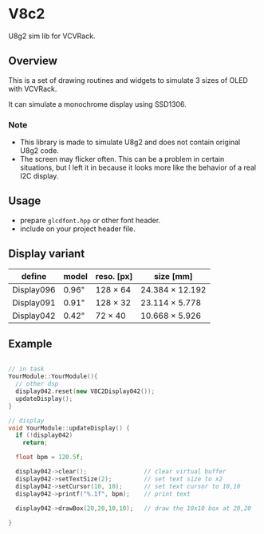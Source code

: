 # V8c2
U8g2 sim lib for VCVRack.

## Overview
This is a set of drawing routines and widgets to simulate 3 sizes of OLED with VCVRack.

It can simulate a monochrome display using SSD1306.

### Note
+ This library is made to simulate U8g2 and does not contain original U8g2 code.
+ The screen may flicker often. This can be a problem in certain situations, but I left it in because it looks more like the behavior of a real I2C display.

## Usage
+ prepare `glcdfont.hpp` or other font header.
+ include on your project header file.

## Display variant

| define | model | reso. [px] | size [mm] |
| - | - | - | - |
| Display096 | 0.96" | 128 × 64 | 24.384 × 12.192 |
| Display091 | 0.91" | 128 × 32 | 23.114 × 5.778 |
| Display042 | 0.42" | 72 × 40 | 10.668 × 5.926 |

## Example

```cpp

// in task
YourModule::YourModule(){
  // other dsp
  display042.reset(new V8C2Display042());
  updateDisplay();
}

// display
void YourModule::updateDisplay() {
  if (!display042)
    return;

  float bpm = 120.5f;

  display042->clear();                // clear virtual buffer
  display042->setTextSize(2);         // set text size to x2
  display042->setCursor(10, 10);      // set text cursor to 10,10
  display042->printf("%.1f", bpm);    // print text

  display042->drawBox(20,20,10,10);   // draw the 10x10 box at 20,20
  
}

```

